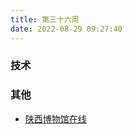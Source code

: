 ```yaml
---
title: 第三十六周
date: 2022-08-29 09:27:40
---
```


### 技术

### 其他

- [陕西博物馆在线](https://720yun.com/vr/3e22dasfmlw)
